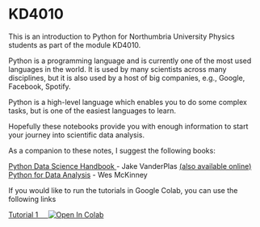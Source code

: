 # KD4010

This is an introduction to Python for Northumbria University Physics students as part of the module KD4010.

Python is a programming language and is currently one of the most used languages in the world. It is used by many scientists across many disciplines, but it is also used by a host of big companies, e.g., Google, Facebook, Spotify.

Python is a high-level language which enables you to do some complex tasks, but is one of the easiest languages to learn.

Hopefully these notebooks provide you with enough information to start your journey into scientific data analysis.

As a companion to these notes, I suggest the following books:

<a href="https://www.amazon.co.uk/Python-Data-Science-Handbook-Essential-ebook/dp/B01N2JT3ST">
Python Data Science Handbook </a> - Jake VanderPlas <a href="https://jakevdp.github.io/PythonDataScienceHandbook/">(also available online) </a>

<a href="https://www.amazon.co.uk/Python-Data-Analysis-Wrangling-IPython-ebook/dp/B075X4LT6K/ref=pd_cp_351_1/258-0652017-7669268?_encoding=UTF8&pd_rd_i=B075X4LT6K&pd_rd_r=28e28162-c20d-44c9-9258-58418e174dcb&pd_rd_w=CUoAI&pd_rd_wg=dq0RK&pf_rd_p=01704ebe-a86a-4b47-8c36-0f9f5bbc2882&pf_rd_r=6M4AQ1MKNZHM125KCBFN&psc=1&refRID=6M4AQ1MKNZHM125KCBFN">
Python for Data Analysis</a> - Wes McKinney


If you would like to run the tutorials in Google Colab, you can use the following links

<a href="https://colab.research.google.com/github/Richardjmorton/KD4010/blob/master/tutorials/Tutorial%201.ipynb">
  Tutorial 1 &nbsp &nbsp
  <img src="https://colab.research.google.com/assets/colab-badge.svg" alt="Open In Colab"/>
</a>

